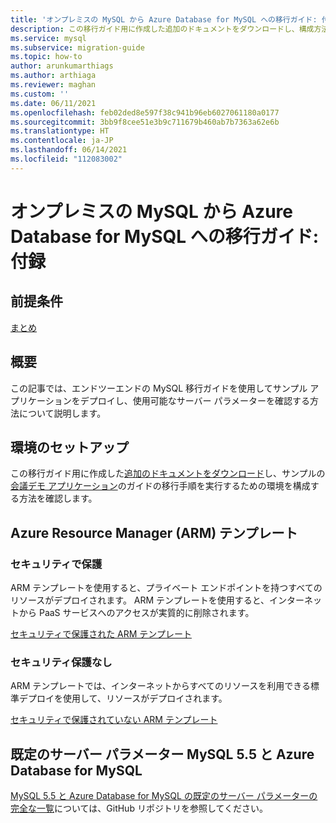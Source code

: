 ```yaml
---
title: 'オンプレミスの MySQL から Azure Database for MySQL への移行ガイド: 付録'
description: この移行ガイド用に作成した追加のドキュメントをダウンロードし、構成方法を学習します。
ms.service: mysql
ms.subservice: migration-guide
ms.topic: how-to
author: arunkumarthiags
ms.author: arthiaga
ms.reviewer: maghan
ms.custom: ''
ms.date: 06/11/2021
ms.openlocfilehash: feb02ded8e597f38c941b96eb6027061180a0177
ms.sourcegitcommit: 3bb9f8cee51e3b9c711679b460ab7b7363a62e6b
ms.translationtype: HT
ms.contentlocale: ja-JP
ms.lasthandoff: 06/14/2021
ms.locfileid: "112083002"
---
```

# <a name="mysql-on-premises-to-azure-database-for-mysql-migration-guide-appendix"></a>オンプレミスの MySQL から Azure Database for MySQL への移行ガイド: 付録

## <a name="prerequisites"></a>前提条件

[まとめ](14-summary.md)

## <a name="overview"></a>概要

この記事では、エンドツーエンドの MySQL 移行ガイドを使用してサンプル アプリケーションをデプロイし、使用可能なサーバー パラメーターを確認する方法について説明します。

## <a name="environment-setup"></a>環境のセットアップ

この移行ガイド用に作成した[追加のドキュメントをダウンロード](https://github.com/Azure/azure-mysql/blob/master/MigrationGuide/MySQL%20Migration%20Guide_v1.1%20Appendix%20A.pdf)し、サンプルの[会議デモ アプリケーション](https://github.com/Azure/azure-mysql/tree/master/MigrationGuide/sample-app)のガイドの移行手順を実行するための環境を構成する方法を確認します。

## <a name="azure-resource-manager-arm-templates"></a>Azure Resource Manager (ARM) テンプレート

### <a name="secure"></a>セキュリティで保護

ARM テンプレートを使用すると、プライベート エンドポイントを持つすべてのリソースがデプロイされます。 ARM テンプレートを使用すると、インターネットから PaaS サービスへのアクセスが実質的に削除されます。

[セキュリティで保護された ARM テンプレート](https://github.com/Azure/azure-mysql/tree/master/MigrationGuide/arm-templates/ExampleWithMigration)

### <a name="non-secure"></a>セキュリティ保護なし

ARM テンプレートでは、インターネットからすべてのリソースを利用できる標準デプロイを使用して、リソースがデプロイされます。

[セキュリティで保護されていない ARM テンプレート](https://github.com/Azure/azure-mysql/tree/master/MigrationGuide/arm-templates/ExampleWithMigrationSecure)

## <a name="default-server-parameters-mysql-55-and-azure-database-for-mysql"></a>既定のサーバー パラメーター MySQL 5.5 と Azure Database for MySQL

[MySQL 5.5 と Azure Database for MySQL の既定のサーバー パラメーターの完全な一覧](https://github.com/Azure/azure-mysql/blob/master/MigrationGuide/MySQL%20Migration%20Guide_v1.1%20Appendix%20C.pdf)については、GitHub リポジトリを参照してください。